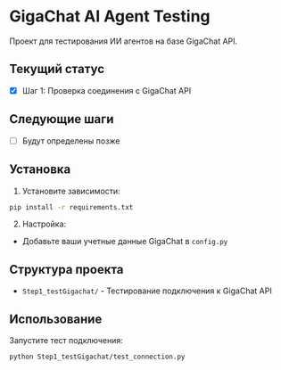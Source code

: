 # GigaChat AI Agent Testing

Проект для тестирования ИИ агентов на базе GigaChat API.

## Текущий статус

- [x] Шаг 1: Проверка соединения с GigaChat API

## Следующие шаги

- [ ] Будут определены позже

## Установка

1. Установите зависимости:
```bash
pip install -r requirements.txt
```

2. Настройка:
- Добавьте ваши учетные данные GigaChat в `config.py`

## Структура проекта

- `Step1_testGigachat/` - Тестирование подключения к GigaChat API

## Использование

Запустите тест подключения:
```bash
python Step1_testGigachat/test_connection.py 